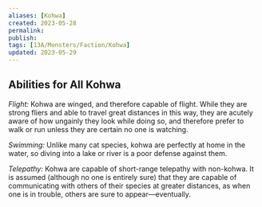 ```yaml
---
aliases: [Kohwa]
created: 2023-05-28
permalink: 
publish: 
tags: [13A/Monsters/Faction/Kohwa]
updated: 2023-05-29
---
```


## Abilities for All Kohwa

*Flight:* Kohwa are winged, and therefore capable of flight. While they are strong fliers and able to travel great distances in this way, they are acutely aware of how ungainly they look while doing so, and therefore prefer to walk or run unless they are certain no one is watching.

*Swimming:* Unlike many cat species, kohwa are perfectly at home in the water, so diving into a lake or river is a poor defense against them.

*Telepathy:* Kohwa are capable of short-range telepathy with non-kohwa. It is assumed (although no one is entirely sure) that they are capable of communicating with others of their species at greater distances, as when one is in trouble, others are sure to appear—eventually.